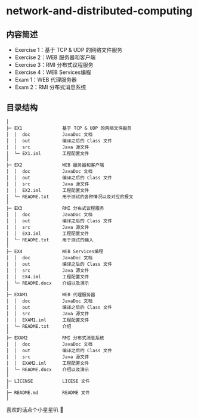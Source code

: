 # network-and-distributed-computing

## 内容简述
* Exercise 1：基于 TCP & UDP 的网络文件服务
* Exercise 2：WEB 服务器和客户端
* Exercise 3：RMI 分布式议程服务
* Exercise 4：WEB Services编程
* Exam 1：WEB 代理服务器
* Exam 2：RMI 分布式消息系统

## 目录结构

```
│  
├─ EX1               基于 TCP & UDP 的网络文件服务
│  │  doc            JavaDoc 文档
│  │  out            编译之后的 Class 文件
│  │  src            Java 源文件
│  └─ EX1.iml        工程配置文件
│  
├─ EX2               WEB 服务器和客户端
│  │  doc            JavaDoc 文档
│  │  out            编译之后的 Class 文件
│  │  src            Java 源文件
│  │  EX2.iml        工程配置文件
│  └─ README.txt     用于测试的各种情况以及对应的报文
│  
├─ EX3               RMI 分布式议程服务
│  │  doc            JavaDoc 文档
│  │  out            编译之后的 Class 文件
│  │  src            Java 源文件
│  │  EX3.iml        工程配置文件
│  └─ README.txt     用于测试的输入
│  
├─ EX4               WEB Services编程
│  │  doc            JavaDoc 文档
│  │  out            编译之后的 Class 文件
│  │  src            Java 源文件
│  │  EX4.iml        工程配置文件
│  └─ README.docx    介绍以及演示
│  
├─ EXAM1             WEB 代理服务器
│  │  doc            JavaDoc 文档
│  │  out            编译之后的 Class 文件
│  │  src            Java 源文件
│  │  EXAM1.iml      工程配置文件
│  └─ README.txt     介绍
│  
├─ EXAM2             RMI 分布式消息系统
│  │  doc            JavaDoc 文档
│  │  out            编译之后的 Class 文件
│  │  src            Java 源文件
│  │  EXAM2.iml      工程配置文件
│  └─ README.docx    介绍以及演示
│  
├─ LICENSE           LICESE 文件
│  
├─ README.md         README 文件
│ 
```

喜欢的话点个小星星叭 :star2: